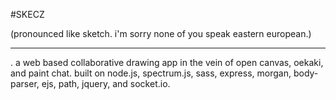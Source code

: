 #SKECZ

(pronounced like sketch. i'm sorry none of you speak eastern european.)

*******

. a web based collaborative drawing app in the vein of open canvas, oekaki, and paint chat. built on node.js, spectrum.js, sass, express, morgan, body-parser, ejs, path, jquery, and socket.io.

